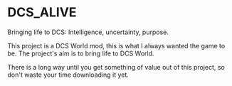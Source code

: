 # DCS_ALIVE

Bringing life to DCS: Intelligence, uncertainty, purpose.


This project is a DCS World mod, this is what I always wanted the game to be. The project's aim is to bring life to DCS World. 


There is a long way until you get something of value out of this project, so don't waste your time downloading it yet.
